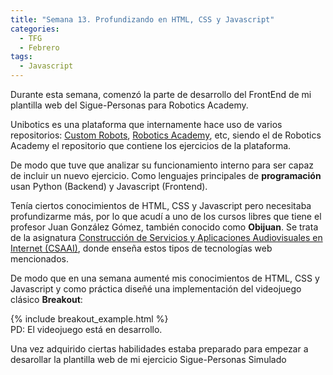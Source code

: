 ```yaml
---
title: "Semana 13. Profundizando en HTML, CSS y Javascript"
categories:
  - TFG
  - Febrero
tags:
  - Javascript
---
```


Durante esta semana, comenzó la parte de desarrollo del FrontEnd de mi plantilla web del Sigue-Personas para Robotics Academy.

Unibotics es una plataforma que internamente hace uso de varios repositorios: [Custom Robots](https://github.com/JdeRobot/CustomRobots), [Robotics Academy](https://github.com/JdeRobot/RoboticsAcademy), etc, siendo el de Robotics Academy el repositorio que contiene los ejercicios de la plataforma.

De modo que tuve que analizar su funcionamiento interno para ser capaz de incluir un nuevo ejercicio. Como lenguajes principales de **programación** usan Python (Backend) y Javascript (Frontend).

Tenía ciertos conocimientos de HTML, CSS y Javascript pero necesitaba profundizarme más, por lo que acudí a uno de los cursos libres que tiene el profesor Juan González Gómez, también conocido como **Obijuan**. Se trata de la asignatura [Construcción de Servicios y Aplicaciones Audiovisuales en Internet (CSAAI)](https://github.com/myTeachingURJC/2020-2021-CSAAI/wiki), donde enseña estos tipos de tecnologías web mencionados.

De modo que en una semana aumenté mis conocimientos de HTML, CSS y Javascript y como práctica diseñé una implementación del videojuego clásico **Breakout**:

{% include breakout_example.html %}
<br>
PD: El videojuego está en desarrollo.

Una vez adquirido ciertas habilidades estaba preparado para empezar a desarollar la plantilla web de mi ejercicio Sigue-Personas Simulado
